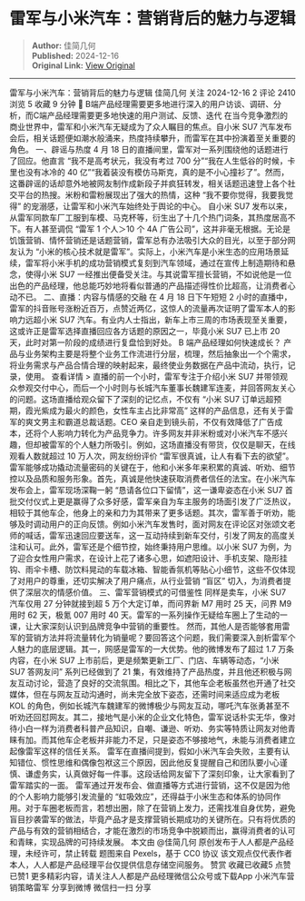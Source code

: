 # 雷军与小米汽车：营销背后的魅力与逻辑

> **Author:** 佳简几何  
> **Published:** 2024-12-16  
> **Original Link:** [View Original](https://www.woshipm.com/marketing/6156562.html)

---

雷军与小米汽车：营销背后的魅力与逻辑 佳简几何 关注 2024-12-16 2 评论 2410 浏览 5 收藏 9 分钟 🔗 B端产品经理需要更多地进行深入的用户访谈、调研、分析，而C端产品经理需要更多地快速的用户测试、反馈、迭代 在当今竞争激烈的商业世界中，雷军和小米汽车无疑成为了众人瞩目的焦点。自小米 SU7 汽车发布会后，相关话题便如潮水般涌来，热度持续攀升，而雷军在其中扮演着至关重要的角色。 一、辟谣与热度 4 月 18 日的直播间里，雷军对一系列围绕他的话题进行了回应。他直言 “我不是高考状元，我没有考过 700 分”“我在人生低谷的时候，卡里也没有冰冷的 40 亿”“我着装没有模仿马斯克，真的是不小心撞衫了”。然而，这番辟谣的话却意外地被网友制作成新段子并疯狂转发，相关话题迅速登上各个社交平台的热搜。米粉和雷粉展现出了强大的热情，这种 “我不要你觉得，我要我觉得” 的宠溺感，让雷军和小米汽车始终处于舆论的中心。 自小米 SU7 发布以来，从雷军同款车厂工服到车模、马克杯等，衍生出了十几个热门词条，其热度居高不下。有人甚至调侃 “雷军 1 个人＞10 个 4A 广告公司”，这并非毫无根据。无论是饥饿营销、情怀营销还是话题营销，雷军总有办法吸引大众的目光，以至于部分网友认为 “小米的核心技术就是雷军”。实际上，小米汽车是小米生态的应用场景延续，雷军将小米手机的成功营销模式复刻到汽车领域，通过在宣传上制造期待和悬念，使得小米 SU7 一经推出便备受关注。与其说雷军擅长营销，不如说他是一位出色的产品经理，他总能巧妙地将看似普通的产品描述得性价比超高，让消费者心动不已。 二、直播：内容与情感的交融 在 4 月 18 日下午短短 2 小时的直播中，雷军的抖音账号涨粉近百万，点赞近两亿，这惊人的流量再次证明了雷军本人的影响力远超小米 SU7 汽车。有业内人士指出，新车上市三周的市场表现至关重要，这或许正是雷军选择直播回应各方话题的原因之一，毕竟小米 SU7 已上市 20 天，此时对第一阶段的成绩进行复盘恰到好处。 B 端产品经理如何快速成长？ 产品与业务架构主要是将整个业务工作流进行分层，梳理，然后抽象出一个个需求，将业务需求与产品合情合理的映射起来，最终使业务数据在产品中流动，执行，记录，使用。 查看详情 > 直播的前一个小时，雷军专注于介绍小米 SU7 并带领观众参观交付中心，而后一个小时则与长城汽车董事长魏建军连麦，并回答网友关心的问题。这场直播给观众留下了深刻的记忆点，不仅有 “小米 SU7 订单远超预期，霞光紫成为最火的颜色，女性车主占比非常高” 这样的产品信息，还有关于雷军的爽文男主和霸道总裁话题。CEO 亲自走到镜头前，不仅有效降低了广告成本，还将个人影响力转化为产品竞争力。许多网友并非米粉或对小米汽车不感兴趣，但却被雷军的个人魅力所吸引。例如，这场直播没有带货，仅仅是聊天，在线观看人数就超过 10 万人次，网友纷纷评价 “雷军很真诚，让人有看下去的欲望”。 雷军能够成功撬动流量密码的关键在于，他和小米多年来积累的真诚、听劝、细节控以及品质和服务形象。首先，真诚是他快速获取消费者信任的法宝。在小米汽车发布会上，雷军现场深鞠一躬 “恳请各位口下留情”，这一谦卑姿态在小米 SU7 首批交付仪式上更是赢得了众多好感，雷军亲自为车主服务的场面引发了广泛热议，相较于其他车企，他身上的亲和力为其带来了更多话题。其次，雷军善于听劝，能够及时调动用户的正向反馈。例如小米汽车发售时，面对网友在评论区对张颂文老师的喊话，雷军迅速回应要送车，这一互动持续到新车交付，引发了网友的高度关注和认可。此外，雷军还是个细节控，始终秉持用户思维。以小米 SU7 为例，为了迎合女性用户需求，在设计上花了诸多心思，如遮阳设计、手机支架、隐形挂钩、雨伞卡槽、防饮料晃动的车载冰箱、智能香氛机等贴心小细节，这些不仅体现了对用户的尊重，还切实解决了用户痛点，从行业营销 “盲区” 切入，为消费者提供了深层次的情感价值。 三、雷军营销模式的可借鉴性 同样是卖车，小米 SU7 汽车仅用 27 分钟就接到超 5 万个大定订单，而问界新 M7 用时 25 天，问界 M9 用时 62 天，极氪 007 用时 40 天。雷军的一系列操作无疑给车圈上了生动的一课，让大家深刻认识到品牌竞争中营销的重要性。 然而，其他人是否能够套用雷军的营销方法并将流量转化为销量呢？要回答这个问题，我们需要深入剖析雷军个人魅力的底层逻辑。其一，网感是雷军的一大优势。他的微博发布了超过 1.7 万条内容，在小米 SU7 上市前后，更是频繁更新工厂、门店、车辆等动态，“小米 SU7 答网友问” 系列已经做到了 21 集，有效维持了产品热度，并且他还积极与网友互动讨论，营造了良好的交流氛围。相比之下，其他车企老板虽然也开通了社交媒体，但在与网友互动沟通时，尚未完全放下姿态，还需时间来适应成为老板 KOL 的角色，例如长城汽车魏建军的微博极少与网友互动，哪吒汽车张勇甚至不听劝还回怼网友。其二，接地气是小米的企业文化特色，雷军说话朴实无华，像对待小白一样为消费者科普产品知识，自嘲、谦逊、听劝、务实等特质让网友对他青睐有加。而其他车企老板并非能力不足，只是姿态不够接地气，未能与消费者建立起像雷军这样的信任关系。 雷军在直播间提到，假如小米汽车会失败，主要有认知错位、惯性思维和偶像包袱这三个原因，因此他反复提醒自己和团队要小心谨慎、谦虚务实，认真做好每一件事。这段话给网友留下了深刻印象，让大家看到了雷军踏实的一面。 雷军通过开发布会、做直播等方式进行营销，这不仅是因为他的个人影响力能够引发流量的 “虹吸效应”，还得益于小米生态和体系的协同作用。对于车圈老板而言，若想出圈，除了在营销上发力，还需找准自身优势，避免盲目抄袭雷军的做法，毕竟产品才是支撑营销长期成功的关键所在。只有将优质的产品与有效的营销相结合，才能在激烈的市场竞争中脱颖而出，赢得消费者的认可和青睐，实现品牌的可持续发展。 本文由 @佳简几何 原创发布于人人都是产品经理，未经许可，禁止转载 题图来自 Pexels，基于 CC0 协议 该文观点仅代表作者本人，人人都是产品经理平台仅提供信息存储空间服务。 赞赏 收藏已收藏5 点赞已赞1 更多精彩内容，请关注人人都是产品经理微信公众号或下载App 小米汽车营销策略雷军 分享到微博 微信扫一扫 分享